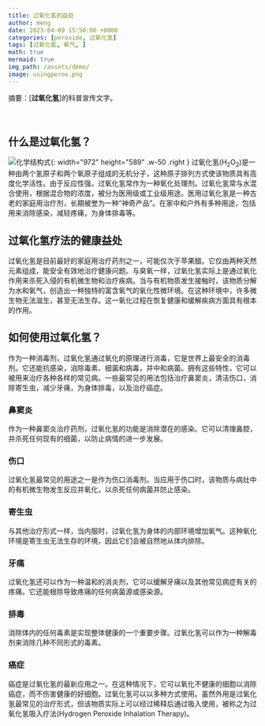```yaml
---
title: 过氧化氢的益处
author: meng
date: 2023-04-09 15:50:00 +0800
categories: [peroxide, 过氧化氢]
tags: [过氧化氢, 氧气, ]
math: true
mermaid: true
img_path: /assets/demo/
image: usingperox.png
---
```


摘要：[**过氧化氢**]的科普宣传文字。  
&emsp;&emsp;&emsp;&emsp;&emsp;&emsp;&emsp;&emsp;&emsp;&emsp;
&emsp;&emsp;&emsp;&emsp;&emsp;&emsp;&emsp;&emsp;&emsp;&emsp;
&emsp;&emsp;&emsp;&emsp;&emsp;&emsp;&emsp;&emsp;&emsp;&emsp;
&emsp;&emsp;&emsp;&emsp;&emsp;&emsp;&emsp;&emsp;&emsp;&emsp;
&emsp;&emsp;&emsp;&emsp;&emsp;&emsp;&emsp;&emsp;&emsp;&emsp;  
## 什么是过氧化氢？
![化学结构式](peroxstructure.png){: width="972" height="589" .w-50 .right } 
过氧化氢(H<sub>2</sub>O<sub>2</sub>)是一种由两个氢原子和两个氧原子组成的无机分子，这种原子排列方式使该物质具有高度化学活性。由于反应性强，过氧化氢常作为一种氧化处理剂。过氧化氢常与水混合使用，根据混合物的浓度，被分为医用级或工业级用途。医用过氧化氢是一种古老的家庭用治疗剂，长期被誉为一种“神奇产品”。在家中和户外有多种用途，包括用来消除感染，减轻疼痛，为身体排毒等。

## 过氧化氢疗法的健康益处
过氧化氢是目前最好的家庭用治疗药剂之一，可能仅次于苹果醋。它仅由两种天然元素组成，能安全有效地治疗健康问题。与臭氧一样，过氧化氢实际上是通过氧化作用来杀死入侵的有机微生物和治疗疾病。当与有机物质发生接触时，该物质分解为水和氧气，创造出一种独特的富含氧气的氧化性微环境。在这种环境中，许多微生物无法滋生，甚至无法生存。这一氧化过程在恢复健康和缓解疾病方面具有根本的作用。

## 如何使用过氧化氢？
作为一种消毒剂，过氧化氢通过氧化的原理进行消毒，它是世界上最安全的消毒剂。它还能抗感染，消除毒素、细菌和病毒，并中和病菌。拥有这些特性，它可以被用来治疗各种各样的常见病。一些最常见的用法包括治疗鼻窦炎，清洁伤口，消除寄生虫，减少牙痛，为身体排毒，以及治疗癌症。

### 鼻窦炎
作为一种鼻窦炎治疗药剂，过氧化氢的功能是消除潜在的感染。它可以清理鼻腔，并杀死任何现有的细菌，以防止病情的进一步发展。

### 伤口
过氧化氢最常见的用途之一是作为伤口消毒剂。当应用于伤口时，该物质与病灶中的有机微生物发生反应并氧化，以杀死任何病菌并防止感染。

### 寄生虫
与其他治疗形式一样，当内服时，过氧化氢为身体的内部环境增加氧气。这种氧化环境是寄生虫无法生存的环境，因此它们会被自然地从体内排除。

### 牙痛
过氧化氢还可以作为一种温和的消炎剂，它可以缓解牙痛以及其他常见病症有关的疼痛。它还能根除导致疼痛的任何病菌源或感染源。

### 排毒
消除体内的任何毒素是实现整体健康的一个重要步骤。过氧化氢可以作为一种解毒剂来消除几种不同形式的毒素。

### 癌症
癌症是过氧化氢的最新应用之一。在这种情况下，它可以氧化不健康的细胞以消除癌症，而不伤害健康的好细胞。过氧化氢可以以多种方式使用。虽然外用是过氧化氢最常见的治疗形式，但该物质实际上可以经过稀释后通过吸入使用，被称之为过氧化氢吸入疗法(Hydrogen Peroxide Inhalation Therapy)。

